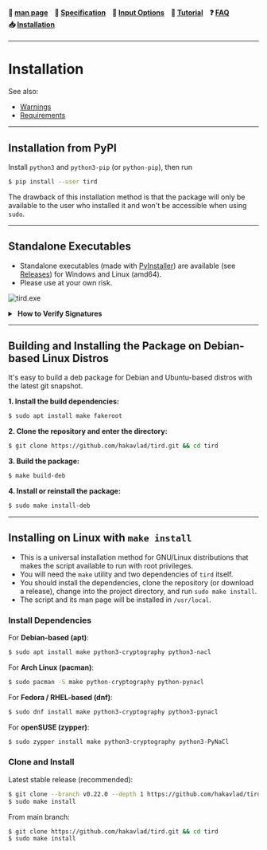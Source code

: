 
<h4 align="left">
  📜&nbsp;<a href="https://github.com/hakavlad/tird/blob/main/docs/MANPAGE.md">man&nbsp;page</a>&nbsp;&nbsp;&nbsp;
  📑&nbsp;<a href="https://github.com/hakavlad/tird/blob/main/docs/SPECIFICATION.md">Specification</a>&nbsp;&nbsp;&nbsp;
  📄&nbsp;<a href="https://github.com/hakavlad/tird/blob/main/docs/INPUT_OPTIONS.md">Input&nbsp;Options</a>&nbsp;&nbsp;&nbsp;
  📖&nbsp;<a href="https://github.com/hakavlad/tird/blob/main/docs/tutorial/README.md">Tutorial</a>&nbsp;&nbsp;&nbsp;
  ❓&nbsp;<a href="https://github.com/hakavlad/tird/blob/main/docs/FAQ.md">FAQ</a>&nbsp;&nbsp;&nbsp;
  📥&nbsp;<a href="https://github.com/hakavlad/tird/blob/main/docs/INSTALLATION.md">Installation</a>
</h4>

---

# Installation

See also:

- [Warnings](https://github.com/hakavlad/tird#warnings)
- [Requirements](https://github.com/hakavlad/tird#requirements)

---

## Installation from PyPI

Install `python3` and `python3-pip` (or `python-pip`), then run

```bash
$ pip install --user tird
```

The drawback of this installation method is that the package will only be available to the user who installed it and won't be accessible when using `sudo`.

---

## Standalone Executables

- Standalone executables (made with [PyInstaller](https://pyinstaller.org/en/stable/)) are available (see [Releases](https://github.com/hakavlad/tird/releases)) for Windows and Linux (amd64).
- Please use at your own risk.

![tird.exe](https://i.imgur.com/Qk52kx8.png)

<details>
  <summary>&nbsp;<b>How to Verify Signatures</b></summary>

Use [Minisign](https://jedisct1.github.io/minisign/) to verify signatures. You can find my public key [here](https://github.com/hakavlad/hakavlad).

For example:

```bash
$ minisign -Vm  tird-v0.22.0-linux-amd64.zip -P RWQLYkPbRQ8b56zEe8QdbjLFqC9UrjOaYxW5JxwsWV7v0ct/F/XfJlel
```

This requires the signature `tird-v0.22.0-linux-amd64.zip.minisig` to be present in the same directory.
</details>

---

## Building and Installing the Package on Debian-based Linux Distros

It's easy to build a deb package for Debian and Ubuntu-based distros with the latest git snapshot.

**1. Install the build dependencies:**

```bash
$ sudo apt install make fakeroot
```

**2. Clone the repository and enter the directory:**

```bash
$ git clone https://github.com/hakavlad/tird.git && cd tird
```

**3. Build the package:**

```bash
$ make build-deb
```

**4. Install or reinstall the package:**

```bash
$ sudo make install-deb
```

---

## Installing on Linux with `make install`

- This is a universal installation method for GNU/Linux distributions that makes the script available to run with root privileges.
- You will need the `make` utility and two dependencies of `tird` itself.
- You should install the dependencies, clone the repository (or download a release), change into the project directory, and run `sudo make install`.
- The script and its man page will be installed in `/usr/local`.

### Install Dependencies

For **Debian-based (apt)**:

```bash
$ sudo apt install make python3-cryptography python3-nacl
```

For **Arch Linux (pacman)**:

```bash
$ sudo pacman -S make python-cryptography python-pynacl
```

For **Fedora / RHEL-based (dnf)**:

```bash
$ sudo dnf install make python3-cryptography python3-pynacl
```

For **openSUSE (zypper)**:

```bash
$ sudo zypper install make python3-cryptography python3-PyNaCl
```

### Clone and Install

Latest stable release (recommended):

```bash
$ git clone --branch v0.22.0 --depth 1 https://github.com/hakavlad/tird.git && cd tird
$ sudo make install
```

From main branch:

```bash
$ git clone https://github.com/hakavlad/tird.git && cd tird
$ sudo make install
```
